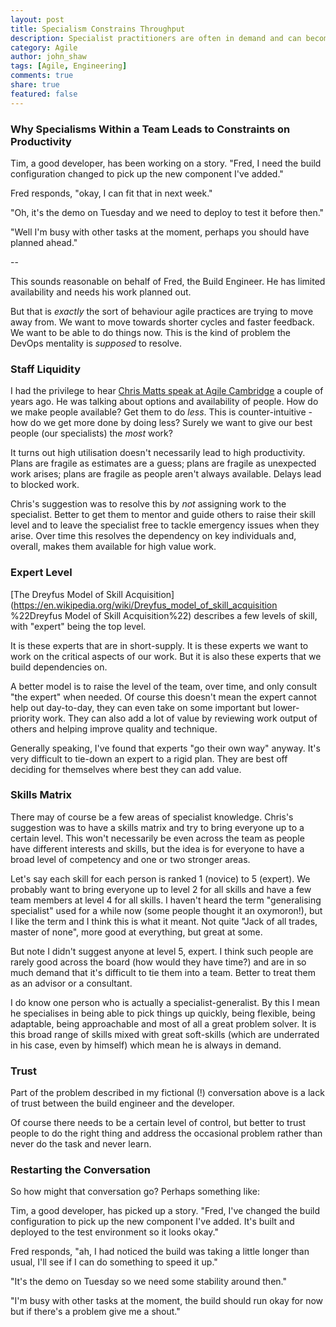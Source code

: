 ```yaml
---
layout: post
title: Specialism Constrains Throughput
description: Specialist practitioners are often in demand and can become a bottleneck for work.
category: Agile
author: john_shaw
tags: [Agile, Engineering]
comments: true
share: true
featured: false
---
```




### Why Specialisms Within a Team Leads to Constraints on Productivity

Tim, a good developer, has been working on a story. "Fred, I need the build configuration changed to pick up the new component I've added."

Fred responds, "okay, I can fit that in next week."

"Oh, it's the demo on Tuesday and we need to deploy to test it before then."

"Well I'm busy with other tasks at the moment, perhaps you should have planned ahead."

--

This sounds reasonable on behalf of Fred, the Build Engineer. He has limited availability and needs his work planned out.

But that is _exactly_ the sort of behaviour agile practices are trying to move away from. We want to move towards shorter cycles and faster feedback. We want to be able to do things now. This is the kind of problem the DevOps mentality is _supposed_ to resolve.

### Staff Liquidity

I had the privilege to hear [Chris Matts speak at Agile Cambridge](http://agilecambridge.net/ac2013/sessions/index.php?session=75) a couple of years ago. He was talking about options and availability of people. How do we make people available? Get them to do _less_. This is counter-intuitive - how do we get more done by doing less? Surely we want to give our best people (our specialists) the _most_ work?

It turns out high utilisation doesn't necessarily lead to high productivity. Plans are fragile as estimates are a guess; plans are fragile as unexpected work arises; plans are fragile as people aren't always available. Delays lead to blocked work.

Chris's suggestion was to resolve this by _not_ assigning work to the specialist. Better to get them to mentor and guide others to raise their skill level and to leave the specialist free to tackle emergency issues when they arise. Over time this resolves the dependency on key individuals and, overall, makes them available for high value work.

### Expert Level

[The Dreyfus Model of Skill Acquisition](https://en.wikipedia.org/wiki/Dreyfus_model_of_skill_acquisition %22Dreyfus Model of Skill Acquisition%22) describes a few levels of skill, with "expert" being the top level.

It is these experts that are in short-supply. It is these experts we want to work on the critical aspects of our work. But it is also these experts that we build dependencies on.

A better model is to raise the level of the team, over time, and only consult "the expert" when needed. Of course this doesn't mean the expert cannot help out day-to-day, they can even take on some important but lower-priority work. They can also add a lot of value by reviewing work output of others and helping improve quality and technique.

Generally speaking, I've found that experts "go their own way" anyway. It's very difficult to tie-down an expert to a rigid plan. They are best off deciding for themselves where best they can add value.

### Skills Matrix

There may of course be a few areas of specialist knowledge. Chris's suggestion was to have a skills matrix and try to bring everyone up to a certain level. This won't necessarily be even across the team as people have different interests and skills, but the idea is for everyone to have a broad level of competency and one or two stronger areas.

Let's say each skill for each person is ranked 1 (novice) to 5 (expert). We probably want to bring everyone up to level 2 for all skills and have a few team members at level 4 for all skills. I haven't heard the term "generalising specialist" used for a while now (some people thought it an oxymoron!), but I like the term and I think this is what it meant. Not quite "Jack of all trades, master of none", more good at everything, but great at some.

But note I didn't suggest anyone at level 5, expert. I think such people are rarely good across the board (how would they have time?) and are in so much demand that it's difficult to tie them into a team. Better to treat them as an advisor or a consultant.

I do know one person who is actually a specialist-generalist. By this I mean he specialises in being able to pick things up quickly, being flexible, being adaptable, being approachable and most of all a great problem solver. It is this broad range of skills mixed with great soft-skills (which are underrated in his case, even by himself) which mean he is always in demand.

### Trust

Part of the problem described in my fictional (!) conversation above is a lack of trust between the build engineer and the developer.

Of course there needs to be a certain level of control, but better to trust people to do the right thing and address the occasional problem rather than never do the task and never learn.

### Restarting the Conversation

So how might that conversation go? Perhaps something like:

Tim, a good developer, has picked up a story. "Fred, I've changed the build configuration to pick up the new component I've added. It's built and deployed to the test environment so it looks okay."

Fred responds, "ah, I had noticed the build was taking a little longer than usual, I'll see if I can do something to speed it up."

"It's the demo on Tuesday so we need some stability around then."

"I'm busy with other tasks at the moment, the build should run okay for now but if there's a problem give me a shout."
